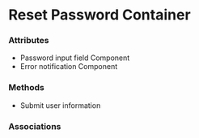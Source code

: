 # Reset Password Container

### Attributes

- Password input field Component
- Error notification Component

### Methods

- Submit user information

### Associations
